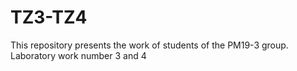 # TZ3-TZ4
This repository presents the work of students of the PM19-3 group. Laboratory work number 3 and 4
